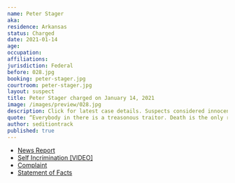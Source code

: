 ```yaml
---
name: Peter Stager
aka:
residence: Arkansas
status: Charged
date: 2021-01-14
age:
occupation:
affiliations:
jurisdiction: Federal
before: 028.jpg
booking: peter-stager.jpg
courtroom: peter-stager.jpg
layout: suspect
title: Peter Stager charged on January 14, 2021
image: /images/preview/028.jpg
description: Click for latest case details. Suspects considered innocent until proven guilty.
quote: “Everybody in there is a treasonous traitor. Death is the only remedy for what’s in that building.”
author: seditiontrack
published: true
---
```


- [News Report](https://www.wsj.com/livecoverage/trump-impeachment-house-biden/card/BeFqRm1wpv2SEpH3SSLQ)
- [Self Incrimination [VIDEO]](https://www.youtube.com/watch?v=SVhLKKTUhIg&feature=youtu.be)
- [Complaint](https://www.justice.gov/opa/page/file/1354981/download)
- [Statement of Facts](https://www.justice.gov/opa/page/file/1355506/download)